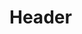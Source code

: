 <!-- TITLE: Piano -->
<!-- SUBTITLE: seccion del [dpto de musica](/departamento/musica) -->

# Header